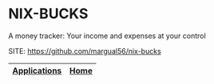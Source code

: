 # NIX-BUCKS

 A money tracker: Your income and expenses at your control

 SITE: https://github.com/margual56/nix-bucks

 | [Applications](https://portable-linux-apps.github.io/apps.html) | [Home](https://portable-linux-apps.github.io)
 | --- | --- |
